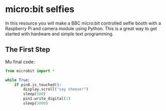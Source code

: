 # micro:bit selfies

In this resource you will make a BBC micro:bit controlled selfie booth with a Raspberry Pi and camera module using Python. This is a great way to get started with hardware and simple text programming.

## The First Step



Mu final code:

```python
from microbit import *

while True:
    if pin0.is_touched():
        display.scroll("say cheese!")
        sleep(500)
        pin1.write_digital(1)
        sleep(5000)
```        
